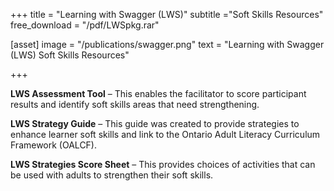 +++
title = "Learning with Swagger (LWS)"
subtitle ="Soft Skills Resources"
free_download = "/pdf/LWSpkg.rar"

[asset]
  image = "/publications/swagger.png"
  text = "Learning with Swagger (LWS) Soft Skills Resources"


+++

**LWS Assessment Tool** – This enables the facilitator to score participant results and identify soft skills areas that need strengthening.  
  
**LWS Strategy Guide** – This guide was created to provide strategies to enhance learner soft skills and link to the Ontario Adult Literacy Curriculum Framework (OALCF).  
  
**LWS Strategies Score Sheet** – This provides choices of activities that can be used with adults to strengthen their soft skills.




